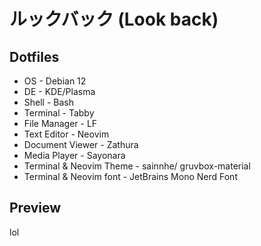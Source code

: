 # ルックバック (Look back)

## Dotfiles
- OS - Debian 12
- DE - KDE/Plasma
- Shell - Bash 
- Terminal - Tabby
- File Manager - LF
- Text Editor - Neovim
- Document Viewer - Zathura
- Media Player - Sayonara
- Terminal & Neovim Theme - sainnhe/ gruvbox-material 
- Terminal & Neovim font - JetBrains Mono Nerd Font

## Preview

lol
